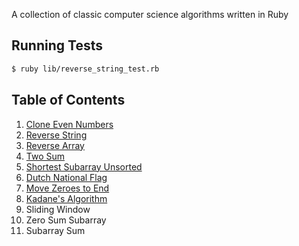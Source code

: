 A collection of classic computer science algorithms written in Ruby

## Running Tests

```bash
$ ruby lib/reverse_string_test.rb
```

## Table of Contents

1. [Clone Even Numbers](./lib/clone_even_numbers.rb)
2. [Reverse String](./lib/reverse_string.rb)
3. [Reverse Array](./lib/reverse_array.rb)
4. [Two Sum](./lib/two_sum.rb)
5. [Shortest Subarray Unsorted](./lib/shortest_subarray_unsorted.rb)
6. [Dutch National Flag](./lib/dutch_national_flag.rb)
7. [Move Zeroes to End](./lib/move_zeroes_to_end.rb)
8. [Kadane's Algorithm](./lib/kadanes_algorithm.rb)
9. Sliding Window
10. Zero Sum Subarray
11. Subarray Sum
